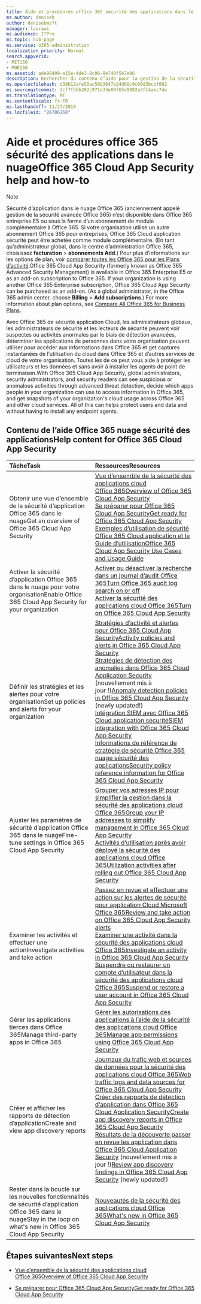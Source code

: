 ```yaml
---
title: Aide et procédures office 365 sécurité des applications dans le nuage
ms.author: deniseb
author: denisebmsft
manager: laurawi
ms.audience: ITPro
ms.topic: hub-page
ms.service: o365-administration
localization_priority: Normal
search.appverid:
- MET150
- MOE150
ms.assetid: ade98409-a15e-4de3-8c06-8e748f5b7e96
description: Rechercher du contenu d’aide pour la gestion de la sécurité avancée dans Office 365, maintenant appelé sécurité d’application Office 365 dans le nuage.
ms.openlocfilehash: d38b12afe50ac56b3047b24d68c9c00d3bcbf602
ms.sourcegitcommit: 2cf7f5bb282c971d33e00f65d9982a3f14aec74e
ms.translationtype: MT
ms.contentlocale: fr-FR
ms.lasthandoff: 11/27/2018
ms.locfileid: "26706268"
---
```

# <a name="office-365-cloud-app-security-help-and-how-to"></a><span data-ttu-id="35807-103">Aide et procédures office 365 sécurité des applications dans le nuage</span><span class="sxs-lookup"><span data-stu-id="35807-103">Office 365 Cloud App Security help and how-to</span></span>
  
> [!NOTE]
> <span data-ttu-id="35807-p101">Sécurité d’application dans le nuage Office 365 (anciennement appelé gestion de la sécurité avancée Office 365) n’est disponible dans Office 365 entreprise E5 ou sous la forme d’un abonnement de module complémentaire à Office 365. Si votre organisation utilise un autre abonnement Office 365 pour entreprises, Office 365 Cloud application sécurité peut être achetée comme module complémentaire. (En tant qu’administrateur global, dans le centre d’administration Office 365, choisissez **facturation** \> **abonnements Add**.) Pour plus d’informations sur les options de plan, voir [comparer toutes les Office 365 pour les Plans d’activité](https://go.microsoft.com/fwlink/?linkid=844053).</span><span class="sxs-lookup"><span data-stu-id="35807-p101">Office 365 Cloud App Security (formerly known as Office 365 Advanced Security Management) is available in Office 365 Enterprise E5 or as an add-on subscription to Office 365. If your organization is using another Office 365 Enterprise subscription, Office 365 Cloud App Security can be purchased as an add-on. (As a global administrator, in the Office 365 admin center, choose **Billing** \> **Add subscriptions**.) For more information about plan options, see [Compare All Office 365 for Business Plans](https://go.microsoft.com/fwlink/?linkid=844053).</span></span> 
  
<span data-ttu-id="35807-p102">Avec Office 365 de sécurité application Cloud, les administrateurs globaux, les administrateurs de sécurité et les lecteurs de sécurité peuvent voir suspectes ou activités anormales par le biais de détection avancées, déterminer les applications de personnes dans votre organisation peuvent utiliser pour accéder aux informations dans Office 365 et get captures instantanées de l’utilisation du cloud dans Office 365 et d’autres services de cloud de votre organisation. Toutes les de ce peut vous aide à protéger les utilisateurs et les données et sans avoir à installer les agents de point de terminaison.</span><span class="sxs-lookup"><span data-stu-id="35807-p102">With Office 365 Cloud App Security, global administrators, security administrators, and security readers can see suspicious or anomalous activities through advanced threat detection, decide which apps people in your organization can use to access information in Office 365, and get snapshots of your organization's cloud usage across Office 365 and other cloud services. All of this can helps protect users and data and without having to install any endpoint agents.</span></span>
  
## <a name="help-content-for-office-365-cloud-app-security"></a><span data-ttu-id="35807-109">Contenu de l’aide Office 365 nuage sécurité des applications</span><span class="sxs-lookup"><span data-stu-id="35807-109">Help content for Office 365 Cloud App Security</span></span>

|<span data-ttu-id="35807-110">**Tâche**</span><span class="sxs-lookup"><span data-stu-id="35807-110">**Task**</span></span>|<span data-ttu-id="35807-111">**Ressources**</span><span class="sxs-lookup"><span data-stu-id="35807-111">**Resources**</span></span>|
|:-----|:-----|
|<span data-ttu-id="35807-112">Obtenir une vue d’ensemble de la sécurité d’application Office 365 dans le nuage</span><span class="sxs-lookup"><span data-stu-id="35807-112">Get an overview of Office 365 Cloud App Security</span></span>  <br/> |[<span data-ttu-id="35807-113">Vue d’ensemble de la sécurité des applications cloud Office 365</span><span class="sxs-lookup"><span data-stu-id="35807-113">Overview of Office 365 Cloud App Security</span></span>](office-365-cas-overview.md) <br/> [<span data-ttu-id="35807-114">Se préparer pour Office 365 Cloud App Security</span><span class="sxs-lookup"><span data-stu-id="35807-114">Get ready for Office 365 Cloud App Security</span></span>](get-ready-for-office-365-cas.md) <br/> [<span data-ttu-id="35807-115">Exemples d’utilisation de sécurité Office 365 Cloud application et le Guide d’utilisation</span><span class="sxs-lookup"><span data-stu-id="35807-115">Office 365 Cloud App Security Use Cases and Usage Guide</span></span>](https://aka.ms/O365CASGuide) <br/> |
|<span data-ttu-id="35807-116">Activer la sécurité d’application Office 365 dans le nuage pour votre organisation</span><span class="sxs-lookup"><span data-stu-id="35807-116">Enable Office 365 Cloud App Security for your organization</span></span>  <br/> |[<span data-ttu-id="35807-117">Activer ou désactiver la recherche dans un journal d’audit Office 365</span><span class="sxs-lookup"><span data-stu-id="35807-117">Turn Office 365 audit log search on or off</span></span>](turn-audit-log-search-on-or-off.md) <br/> [<span data-ttu-id="35807-118">Activer la sécurité des applications cloud Office 365</span><span class="sxs-lookup"><span data-stu-id="35807-118">Turn on Office 365 Cloud App Security</span></span>](turn-on-office-365-cas.md) <br/> |
|<span data-ttu-id="35807-119">Définir les stratégies et les alertes pour votre organisation</span><span class="sxs-lookup"><span data-stu-id="35807-119">Set up policies and alerts for your organization</span></span>  <br/> |[<span data-ttu-id="35807-120">Stratégies d’activité et alertes pour Office 365 Cloud App Security</span><span class="sxs-lookup"><span data-stu-id="35807-120">Activity policies and alerts in Office 365 Cloud App Security</span></span>](activity-policies-and-alerts.md) <br/> <span data-ttu-id="35807-121">[Stratégies de détection des anomalies dans Office 365 Cloud Application Security](anomaly-detection-policies-in-ocas.md) (nouvellement mis à jour !)</span><span class="sxs-lookup"><span data-stu-id="35807-121">[Anomaly detection policies in Office 365 Cloud App Security](anomaly-detection-policies-in-ocas.md) (newly updated!)</span></span>  <br/> [<span data-ttu-id="35807-122">Intégration SIEM avec Office 365 Cloud application sécurité</span><span class="sxs-lookup"><span data-stu-id="35807-122">SIEM integration with Office 365 Cloud App Security</span></span>](integrate-your-siem-server-with-office-365-cas.md) <br/> [<span data-ttu-id="35807-123">Informations de référence de stratégie de sécurité Office 365 nuage sécurité des applications</span><span class="sxs-lookup"><span data-stu-id="35807-123">Security policy reference information for Office 365 Cloud App Security</span></span>](security-policy-reference-information-for-ocas.md) <br/> |
|<span data-ttu-id="35807-124">Ajuster les paramètres de sécurité d’application Office 365 dans le nuage</span><span class="sxs-lookup"><span data-stu-id="35807-124">Fine-tune settings in Office 365 Cloud App Security</span></span>  <br/> |[<span data-ttu-id="35807-125">Grouper vos adresses IP pour simplifier la gestion dans la sécurité des applications cloud Office 365</span><span class="sxs-lookup"><span data-stu-id="35807-125">Group your IP addresses to simplify management in Office 365 Cloud App Security</span></span>](group-your-ip-addresses-in-ocas.md) <br/> [<span data-ttu-id="35807-126">Activités d’utilisation après avoir déployé la sécurité des applications cloud Office 365</span><span class="sxs-lookup"><span data-stu-id="35807-126">Utilization activities after rolling out Office 365 Cloud App Security</span></span>](utilization-activities-for-ocas.md) <br/> |
|<span data-ttu-id="35807-127">Examiner les activités et effectuer une action</span><span class="sxs-lookup"><span data-stu-id="35807-127">Investigate activities and take action</span></span>  <br/> |[<span data-ttu-id="35807-128">Passez en revue et effectuer une action sur les alertes de sécurité pour application Cloud Microsoft Office 365</span><span class="sxs-lookup"><span data-stu-id="35807-128">Review and take action on Office 365 Cloud App Security alerts</span></span>](review-office-365-cas-alerts.md) <br/> [<span data-ttu-id="35807-129">Examiner une activité dans la sécurité des applications cloud Office 365</span><span class="sxs-lookup"><span data-stu-id="35807-129">Investigate an activity in Office 365 Cloud App Security</span></span>](investigate-an-activity-in-office-365-cas.md) <br/> [<span data-ttu-id="35807-130">Suspendre ou restaurer un compte d’utilisateur dans la sécurité des applications cloud Office 365</span><span class="sxs-lookup"><span data-stu-id="35807-130">Suspend or restore a user account in Office 365 Cloud App Security</span></span>](suspend-or-restore-an-account-in-ocas.md) <br/> |
|<span data-ttu-id="35807-131">Gérer les applications tierces dans Office 365</span><span class="sxs-lookup"><span data-stu-id="35807-131">Manage third-party apps in Office 365</span></span>  <br/> |[<span data-ttu-id="35807-132">Gérer les autorisations des applications à l’aide de la sécurité des applications cloud Office 365</span><span class="sxs-lookup"><span data-stu-id="35807-132">Manage app permissions using Office 365 Cloud App Security</span></span>](manage-app-permissions-in-ocas.md) <br/> |
|<span data-ttu-id="35807-133">Créer et afficher les rapports de détection d’application</span><span class="sxs-lookup"><span data-stu-id="35807-133">Create and view app discovery reports</span></span>  <br/> |[<span data-ttu-id="35807-134">Journaux du trafic web et sources de données pour la sécurité des applications cloud Office 365</span><span class="sxs-lookup"><span data-stu-id="35807-134">Web traffic logs and data sources for Office 365 Cloud App Security</span></span>](web-traffic-logs-and-data-sources-for-ocas.md) <br/> [<span data-ttu-id="35807-135">Créer des rapports de détection d’application dans Office 365 Cloud Application Security</span><span class="sxs-lookup"><span data-stu-id="35807-135">Create app discovery reports in Office 365 Cloud App Security</span></span>](create-app-discovery-reports-in-ocas.md) <br/> <span data-ttu-id="35807-136">[Résultats de la découverte passer en revue les application dans Office 365 Cloud Application Security](review-app-discovery-findings-in-ocas.md) (nouvellement mis à jour !)</span><span class="sxs-lookup"><span data-stu-id="35807-136">[Review app discovery findings in Office 365 Cloud App Security](review-app-discovery-findings-in-ocas.md) (newly updated!)</span></span>  <br/> |
|<span data-ttu-id="35807-137">Rester dans la boucle sur les nouvelles fonctionnalités de sécurité d’application Office 365 dans le nuage</span><span class="sxs-lookup"><span data-stu-id="35807-137">Stay in the loop on what's new in Office 365 Cloud App Security</span></span>  <br/> |[<span data-ttu-id="35807-138">Nouveautés de la sécurité des applications cloud Office 365</span><span class="sxs-lookup"><span data-stu-id="35807-138">What's new in Office 365 Cloud App Security</span></span>](new-in-office-365-cas.md) <br/> |
   
## <a name="next-steps"></a><span data-ttu-id="35807-139">Étapes suivantes</span><span class="sxs-lookup"><span data-stu-id="35807-139">Next steps</span></span>

- [<span data-ttu-id="35807-140">Vue d’ensemble de la sécurité des applications cloud Office 365</span><span class="sxs-lookup"><span data-stu-id="35807-140">Overview of Office 365 Cloud App Security</span></span>](office-365-cas-overview.md)
    
- [<span data-ttu-id="35807-141">Se préparer pour Office 365 Cloud App Security</span><span class="sxs-lookup"><span data-stu-id="35807-141">Get ready for Office 365 Cloud App Security</span></span>](get-ready-for-office-365-cas.md)
    

